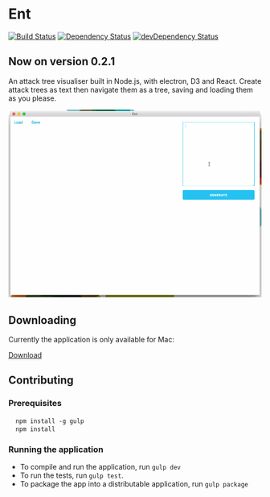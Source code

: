# Ent
[![Build Status](https://snap-ci.com/jimmythompson/ent/branch/master/build_image)](https://snap-ci.com/jimmythompson/ent/branch/master) 
[![Dependency Status](https://david-dm.org/jimmythompson/ent.svg)](https://david-dm.org/jimmythompson/ent) 
[![devDependency Status](https://david-dm.org/jimmythompson/ent/dev-status.svg)](https://david-dm.org/jimmythompson/ent#info=devDependencies)

## Now on version 0.2.1

An attack tree visualiser built in Node.js, with electron, D3 and React. Create
attack trees as text then navigate them as a tree, saving and loading them as
you please.

![Ent in action](https://github.com/jimmythompson/ent/blob/master/doc/ent.gif)

## Downloading

Currently the application is only available for Mac:

[Download][download]

## Contributing

### Prerequisites

``` shell
  npm install -g gulp
  npm install
```

### Running the application

* To compile and run the application, run `gulp dev`
* To run the tests, run `gulp test`.
* To package the app into a distributable application, run `gulp package`

[download]: https://github.com/jimmythompson/ent/releases/download/v0.2.1/ent-v0.2.1.app.zip